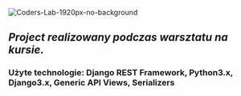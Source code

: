 ![Coders-Lab-1920px-no-background](https://user-images.githubusercontent.com/152855/73064373-5ed69780-3ea1-11ea-8a71-3d370a5e7dd8.png)

## _Project realizowany podczas warsztatu na kursie._

### Użyte technologie: Django REST Framework, Python3.x, Django3.x, Generic API Views, Serializers

